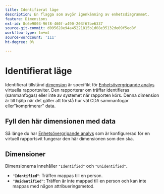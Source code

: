 ```yaml
---
title: Identifierat läge
description: En flagga som avgör igenkänning av enhetsdiagrammet.
feature: Dimensions
exl-id: 8c6e9003-96f8-460f-a490-203f67be6337
source-git-commit: d095628e94a45221815b1d08e35132de09f5ed8f
workflow-type: tm+mt
source-wordcount: '111'
ht-degree: 0%

---
```


# Identifierat läge

Identifierat tillstånd [dimension](overview.md) är specifikt för [Enhetsövergripande analys](../cda/overview.md) virtuella rapportsviter. Den rapporterar om träffar identifieras (sammanfogas) eller inte av systemet när rapporten körs. Denna dimension är till hjälp när det gäller att förstå hur väl CDA sammanfogar eller&quot;komprimerar&quot; data.

## Fyll den här dimensionen med data

Så länge du har [Enhetsövergripande analys](../cda/overview.md) som är konfigurerad för en virtuell rapportsvit fungerar den här dimensionen som den ska.

## Dimensioner

Dimensionerna innehåller `"Identified"` och `"Unidentified"`.

* **`"Identified"`**: Träffen mappas till en person.
* **`"Unidentified"`**: Träffen är inte mappad till en person och kan inte mappas med någon attribueringsmetod.
